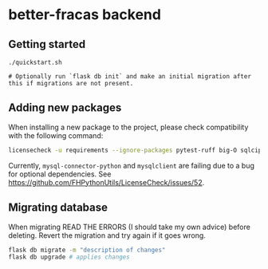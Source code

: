 # better-fracas backend

## Getting started

```
./quickstart.sh

# Optionally run `flask db init` and make an initial migration after this if migrations are not present.
```

## Adding new packages

When installing a new package to the project, please check compatibility with the following command:

```bash
licensecheck -u requirements --ignore-packages pytest-ruff big-O sqlcipher3-binary zope.interface | grep ✖  # all compatible with gnu gpl 3.0. pytest-ruff=MIT, big-O=BSD, sqlcipher3-binary=ZLIB, zope.interface=ZOPE
```

Currently, `mysql-connector-python` and `mysqlclient` are failing due to a bug for optional dependencies. See https://github.com/FHPythonUtils/LicenseCheck/issues/52.

## Migrating database

When migrating READ THE ERRORS (I should take my own advice) before deleting. Revert the migration and try again if it goes wrong.

```bash
flask db migrate -m "description of changes"
flask db upgrade # applies changes
```
